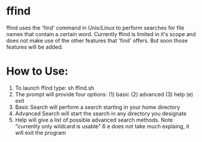 # ffind
ffind uses the 'find' command in Unix/Linux to perform searches for file names that contain a certain word. Currently ffind is limited in it's scope and does not make use of the other features that 'find' offers. But soon those features will be added.

# How to Use:

1. To launch ffind type: sh ffind.sh
2. The prompt will provide four options: (1) basic (2) advanced (3) help (e) exit
3. Basic Search will perform a search starting in your home directory
4. Advanced Search will start the search in any directory you designate
5. Help will give a list of possible advanced search methods. Note "currenlty only wildcard is usable"
6 e does not take much explaing, it will exit the program
